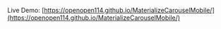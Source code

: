 Live Demo: [https://openopen114.github.io/MaterializeCarouselMobile/](https://openopen114.github.io/MaterializeCarouselMobile/)

